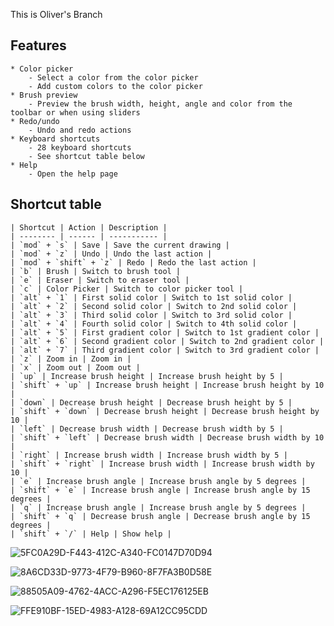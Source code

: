 This is Oliver's Branch

<!--

List of shortcuts:
{
    triggers: ["mod+s"],
    name: "save",
    description: "Save the current drawing",
  },
  {
    triggers: ["mod+z"],
    name: "undo",
    description: "Undo the last action",
  },
  {
    triggers: ["mod+shift+z"],
    name: "redo",
    description: "Redo the last action",
  },
  {
    triggers: ["b"],
    name: "brush",
    description: "Switch to brush tool",
  },
  {
    triggers: ["e"],
    name: "eraser",
    description: "Switch to eraser tool",
  },
  {
    triggers: ["c"],
    name: "Color Picker",
    description: "Switch to color picker tool",
  },
  {
    triggers: ["alt+1"],
    name: "First solid color",
    description: "Switch to 1st solid color",
  },
  {
    triggers: ["alt+2"],
    name: "Second solid color",
    description: "Switch to 2nd solid color",
  },
  {
    triggers: ["alt+3"],
    name: "Third solid color",
    description: "Switch to 3rd solid color",
  },
  {
    triggers: ["alt+4"],
    name: "Fourth solid color",
    description: "Switch to 4th solid color",
  },
  {
    triggers: ["alt+5"],
    name: "First gradient color",
    description: "Switch to 1st gradient color",
  },
  {
    triggers: ["alt+6"],
    name: "Second gradient color",
    description: "Switch to 2nd gradient color",
  },
  {
    triggers: ["alt+7"],
    name: "Third gradient color",
    description: "Switch to 3rd gradient color",
  },
  {
    triggers: ["z"],
    name: "zoom in",
    description: "Zoom in",
  },
  {
    triggers: ["x"],
    name: "zoom out",
    description: "Zoom out",
  },
  {
    triggers: ["up", "w"],
    name: "Increase brush height",
    description: "Increase brush height by 5",
  },
  {
    triggers: ["shift+up", "shift+w"],
    name: "Increase brush height",
    description: "Increase brush height by 10",
  },
  {
    triggers: ["down", "s"],
    name: "Decrease brush height",
    description: "Decrease brush height by 5",
  },
  {
    triggers: ["shift+down", "shift+s"],
    name: "Decrease brush height",
    description: "Decrease brush height by 10",
  },
  {
    triggers: ["left", "a"],
    name: "Decrease brush width",
    description: "Decrease brush width by 5",
  },
  {
    triggers: ["shift+left", "shift+a"],
    name: "Decrease brush width",
    description: "Decrease brush width by 10",
  },
  {
    triggers: ["right", "d"],
    name: "Increase brush width",
    description: "Increase brush width by 5",
  },
  {
    triggers: ["shift+right", "shift+d"],
    name: "Increase brush width",
    description: "Increase brush width by 10",
  },
  {
    triggers: ["shift+d", "e"],
    name: "Increase brush angle",
    description: "Increase brush angle by 5 degrees",
  },
  {
    triggers: ["shift+d"],
    name: "Decrease brush angle",
    description: "Decrease brush angle by 15 degrees",
  },
  {
    triggers: ["shift+a", "q"],
    name: "Decrease brush angle",
    description: "Decrease brush angle by 5 degrees",
  },
  {
    triggers: ["shift+q"],
    name: "Decrease brush angle",
    description: "Decrease brush angle by 15 degrees",
  },
  {
    triggers: ["shift+/"],
    name: "Help",
    description: "Show help",
  },


 -->

## Features

    * Color picker
        - Select a color from the color picker
        - Add custom colors to the color picker
    * Brush preview
        - Preview the brush width, height, angle and color from the toolbar or when using sliders
    * Redo/undo
        - Undo and redo actions
    * Keyboard shortcuts
        - 28 keyboard shortcuts
        - See shortcut table below
    * Help
        - Open the help page

## Shortcut table

    | Shortcut | Action | Description |
    | -------- | ------ | ----------- |
    | `mod` + `s` | Save | Save the current drawing |
    | `mod` + `z` | Undo | Undo the last action |
    | `mod` + `shift` + `z` | Redo | Redo the last action |
    | `b` | Brush | Switch to brush tool |
    | `e` | Eraser | Switch to eraser tool |
    | `c` | Color Picker | Switch to color picker tool |
    | `alt` + `1` | First solid color | Switch to 1st solid color |
    | `alt` + `2` | Second solid color | Switch to 2nd solid color |
    | `alt` + `3` | Third solid color | Switch to 3rd solid color |
    | `alt` + `4` | Fourth solid color | Switch to 4th solid color |
    | `alt` + `5` | First gradient color | Switch to 1st gradient color |
    | `alt` + `6` | Second gradient color | Switch to 2nd gradient color |
    | `alt` + `7` | Third gradient color | Switch to 3rd gradient color |
    | `z` | Zoom in | Zoom in |
    | `x` | Zoom out | Zoom out |
    | `up` | Increase brush height | Increase brush height by 5 |
    | `shift` + `up` | Increase brush height | Increase brush height by 10 |
    | `down` | Decrease brush height | Decrease brush height by 5 |
    | `shift` + `down` | Decrease brush height | Decrease brush height by 10 |
    | `left` | Decrease brush width | Decrease brush width by 5 |
    | `shift` + `left` | Decrease brush width | Decrease brush width by 10 |
    | `right` | Increase brush width | Increase brush width by 5 |
    | `shift` + `right` | Increase brush width | Increase brush width by 10 |
    | `e` | Increase brush angle | Increase brush angle by 5 degrees |
    | `shift` + `e` | Increase brush angle | Increase brush angle by 15 degrees |
    | `q` | Increase brush angle | Increase brush angle by 5 degrees |
    | `shift` + `q` | Decrease brush angle | Decrease brush angle by 15 degrees |
    | `shift` + `/` | Help | Show help |

![5FC0A29D-F443-412C-A340-FC0147D70D94](https://user-images.githubusercontent.com/13263720/178132307-8288c94b-d16c-4b5e-b211-3f3685bc7bc2.png)

![8A6CD33D-9773-4F79-B960-8F7FA3B0D58E](https://user-images.githubusercontent.com/13263720/178132331-c705e186-078b-40b7-a626-aa6419b8f117.png)

![88505A09-4762-4ACC-A296-F5EC176125EB](https://user-images.githubusercontent.com/13263720/178132343-595c64e6-a88d-448e-bf2b-2f03fe3f0245.png)

![FFE910BF-15ED-4983-A128-69A12CC95CDD](https://user-images.githubusercontent.com/13263720/178132346-d8ee8898-02cc-4177-ae91-15a2e731a534.png)
